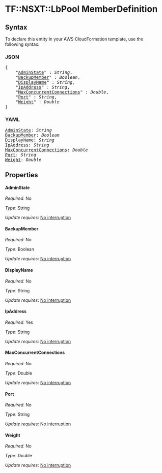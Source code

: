 # TF::NSXT::LbPool MemberDefinition

## Syntax

To declare this entity in your AWS CloudFormation template, use the following syntax:

### JSON

<pre>
{
    "<a href="#adminstate" title="AdminState">AdminState</a>" : <i>String</i>,
    "<a href="#backupmember" title="BackupMember">BackupMember</a>" : <i>Boolean</i>,
    "<a href="#displayname" title="DisplayName">DisplayName</a>" : <i>String</i>,
    "<a href="#ipaddress" title="IpAddress">IpAddress</a>" : <i>String</i>,
    "<a href="#maxconcurrentconnections" title="MaxConcurrentConnections">MaxConcurrentConnections</a>" : <i>Double</i>,
    "<a href="#port" title="Port">Port</a>" : <i>String</i>,
    "<a href="#weight" title="Weight">Weight</a>" : <i>Double</i>
}
</pre>

### YAML

<pre>
<a href="#adminstate" title="AdminState">AdminState</a>: <i>String</i>
<a href="#backupmember" title="BackupMember">BackupMember</a>: <i>Boolean</i>
<a href="#displayname" title="DisplayName">DisplayName</a>: <i>String</i>
<a href="#ipaddress" title="IpAddress">IpAddress</a>: <i>String</i>
<a href="#maxconcurrentconnections" title="MaxConcurrentConnections">MaxConcurrentConnections</a>: <i>Double</i>
<a href="#port" title="Port">Port</a>: <i>String</i>
<a href="#weight" title="Weight">Weight</a>: <i>Double</i>
</pre>

## Properties

#### AdminState

_Required_: No

_Type_: String

_Update requires_: [No interruption](https://docs.aws.amazon.com/AWSCloudFormation/latest/UserGuide/using-cfn-updating-stacks-update-behaviors.html#update-no-interrupt)

#### BackupMember

_Required_: No

_Type_: Boolean

_Update requires_: [No interruption](https://docs.aws.amazon.com/AWSCloudFormation/latest/UserGuide/using-cfn-updating-stacks-update-behaviors.html#update-no-interrupt)

#### DisplayName

_Required_: No

_Type_: String

_Update requires_: [No interruption](https://docs.aws.amazon.com/AWSCloudFormation/latest/UserGuide/using-cfn-updating-stacks-update-behaviors.html#update-no-interrupt)

#### IpAddress

_Required_: Yes

_Type_: String

_Update requires_: [No interruption](https://docs.aws.amazon.com/AWSCloudFormation/latest/UserGuide/using-cfn-updating-stacks-update-behaviors.html#update-no-interrupt)

#### MaxConcurrentConnections

_Required_: No

_Type_: Double

_Update requires_: [No interruption](https://docs.aws.amazon.com/AWSCloudFormation/latest/UserGuide/using-cfn-updating-stacks-update-behaviors.html#update-no-interrupt)

#### Port

_Required_: No

_Type_: String

_Update requires_: [No interruption](https://docs.aws.amazon.com/AWSCloudFormation/latest/UserGuide/using-cfn-updating-stacks-update-behaviors.html#update-no-interrupt)

#### Weight

_Required_: No

_Type_: Double

_Update requires_: [No interruption](https://docs.aws.amazon.com/AWSCloudFormation/latest/UserGuide/using-cfn-updating-stacks-update-behaviors.html#update-no-interrupt)

